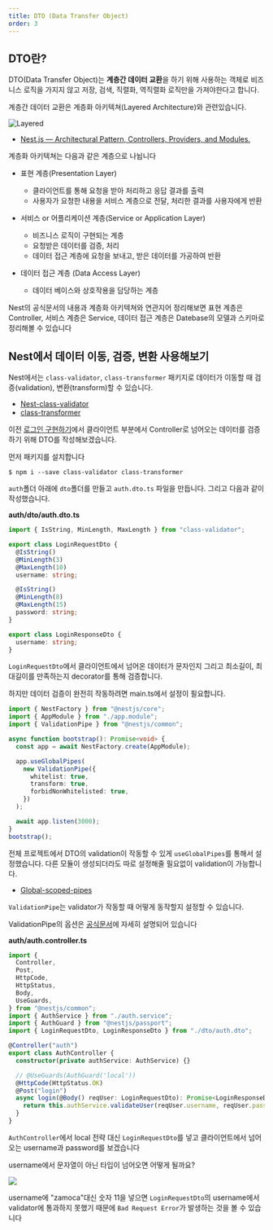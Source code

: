 ```yaml
---
title: DTO (Data Transfer Object)
order: 3
---
```


## DTO란?

DTO(Data Transfer Object)는 **계층간 데이터 교환**을 하기 위해 사용하는 객체로 비즈니스 로직을 가지지 않고 저장, 검색, 직렬화, 역직렬화 로직만을 가져야한다고 합니다.

계층간 데이터 교환은 계층화 아키텍쳐(Layered Architecture)와 관련있습니다.

![Layered](https://github.com/Zamoca42/blog/assets/96982072/9460d59f-2b48-445c-85ca-23f9b7021520)

- [Nest.js — Architectural Pattern, Controllers, Providers, and Modules.](https://medium.com/geekculture/nest-js-architectural-pattern-controllers-providers-and-modules-406d9b192a3a)

계층화 아키텍쳐는 다음과 같은 계층으로 나뉩니다

- 표현 계층(Presentation Layer)

  - 클라이언트를 통해 요청을 받아 처리하고 응답 결과를 출력
  - 사용자가 요청한 내용을 서비스 계층으로 전달, 처리한 결과를 사용자에게 반환

- 서비스 or 어플리케이션 계층(Service or Application Layer)

  - 비즈니스 로직이 구현되는 계층
  - 요청받은 데이터를 검증, 처리
  - 데이터 접근 계층에 요청을 보내고, 받은 데이터를 가공하여 반환

- 데이터 접근 계층 (Data Access Layer)
  - 데이터 베이스와 상호작용을 담당하는 계층

Nest의 공식문서의 내용과 계층화 아키텍쳐와 연관지어 정리해보면 표현 계층은 Controller, 서비스 계층은 Service, 데이터 접근 계층은 Datebase의 모델과 스키마로 정리해볼 수 있습니다

## Nest에서 데이터 이동, 검증, 변환 사용해보기

Nest에서는 `class-validator`, `class-transformer` 패키지로 데이터가 이동할 때 검증(validation), 변환(transform)할 수 있습니다.

- [Nest-class-validator](https://docs.nestjs.com/pipes#class-validator)
- [class-transformer](https://github.com/typestack/class-transformer)

이전 [로그인 구현하기](./login_module.md)에서 클라이언트 부분에서 Controller로 넘어오는 데이터를 검증하기 위해 DTO를 작성해보겠습니다.

먼저 패키지를 설치합니다

```
$ npm i --save class-validator class-transformer
```

`auth`폴더 아래에 `dto`폴더를 만들고 `auth.dto.ts` 파일을 만듭니다.
그리고 다음과 같이 작성했습니다.

**auth/dto/auth.dto.ts**

```typescript
import { IsString, MinLength, MaxLength } from "class-validator";

export class LoginRequestDto {
  @IsString()
  @MinLength(3)
  @MaxLength(10)
  username: string;

  @IsString()
  @MinLength(8)
  @MaxLength(15)
  password: string;
}

export class LoginResponseDto {
  username: string;
}
```

`LoginRequestDto`에서 클라이언트에서 넘어온 데이터가 문자인지 그리고 최소길이, 최대길이를 만족하는지 decorator를 통해 검증합니다.

하지만 데이터 검증이 완전히 작동하려면 main.ts에서 설정이 필요합니다.

```typescript
import { NestFactory } from "@nestjs/core";
import { AppModule } from "./app.module";
import { ValidationPipe } from "@nestjs/common";

async function bootstrap(): Promise<void> {
  const app = await NestFactory.create(AppModule);

  app.useGlobalPipes(
    new ValidationPipe({
      whitelist: true,
      transform: true,
      forbidNonWhitelisted: true,
    })
  );

  await app.listen(3000);
}
bootstrap();
```

전체 프로젝트에서 DTO의 validation이 작동할 수 있게 `useGlobalPipes`를 통해서 설정했습니다.
다른 모듈이 생성되더라도 따로 설정해줄 필요없이 validation이 가능합니다.

- [Global-scoped-pipes](https://docs.nestjs.com/pipes#global-scoped-pipes)


`ValidationPipe`는 validator가 작동할 때 어떻게 동작할지 설정할 수 있습니다.

ValidationPipe의 옵션은 [공식문서](https://docs.nestjs.com/techniques/validation#using-the-built-in-validationpipe)에 자세히 설명되어 있습니다

**auth/auth.controller.ts**

```typescript
import {
  Controller,
  Post,
  HttpCode,
  HttpStatus,
  Body,
  UseGuards,
} from "@nestjs/common";
import { AuthService } from "./auth.service";
import { AuthGuard } from "@nestjs/passport";
import { LoginRequestDto, LoginResponseDto } from "./dto/auth.dto";

@Controller("auth")
export class AuthController {
  constructor(private authService: AuthService) {}

  // @UseGuards(AuthGuard('local'))
  @HttpCode(HttpStatus.OK)
  @Post("login")
  async login(@Body() reqUser: LoginRequestDto): Promise<LoginResponseDto> {
    return this.authService.validateUser(reqUser.username, reqUser.password);
  }
}
```

`AuthController`에서 local 전략 대신 `LoginRequestDto`를 넣고 클라이언트에서 넘어오는 username과 password를 보겠습니다

username에서 문자열이 아닌 타입이 넘어오면 어떻게 될까요?

![](https://github.com/Zamoca42/blog/assets/96982072/fae68fb2-b407-4fc9-9925-f3550455488c)

username에 "zamoca"대신 숫자 11을 넣으면 `LoginRequestDto`의 username에서 validator에 통과하지 못했기 때문에 `Bad Request Error`가 발생하는 것을 볼 수 있습니다
